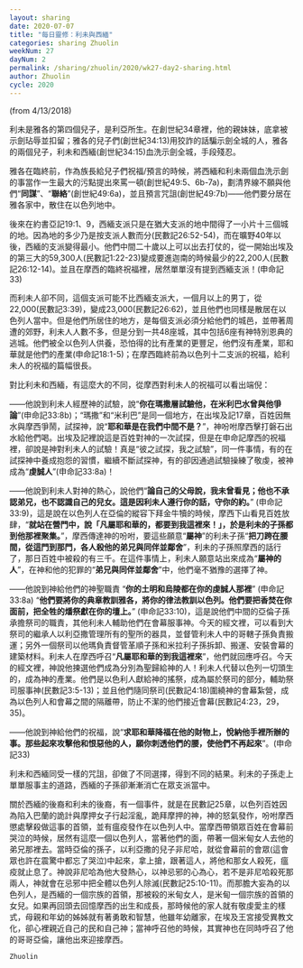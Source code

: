 ```yaml
---
layout: sharing
date: 2020-07-07
title: "每日靈修：利未與西緬"
categories: sharing Zhuolin
weekNum: 27
dayNum: 2
permalink: /sharing/zhuolin/2020/wk27-day2-sharing.html
author: Zhuolin
cycle: 2020
---
```

(from 4/13/2018)

利未是雅各的第四個兒子，是利亞所生。在創世紀34章裡，他的親妹妹，底拿被示劍玷辱並扣留；雅各的兒子們(創世紀34:13)用狡詐的話騙示劍全城的人，雅各的兩個兒子，利未和西緬(創世紀34:15)血洗示劍全城，手段殘忍。  

雅各在臨終前，作為族長給兒子們祝福/預言的時候，將西緬和利未兩個血洗示劍的事當作一生最大的污點提出來罵一頓(創世紀49:5、6b-7a)，劃清界線不願與他們“**同謀**”、“**聯絡**”(創世紀49:6a)，並且預言咒詛(創世紀49:7b)——他們要分居在雅各家中，散住在以色列地中。  

後來在約書亞記19:1、9，西緬支派只是在猶大支派的地中間得了一小片十三個城的地。因為地的多少乃是按支派人數而分(民數記26:52-54)，而在曠野40年以後，西緬的支派變得最小。他們中間二十歲以上可以出去打仗的，從一開始出埃及的第三大的59,300人(民數記1:22-23)變成要進迦南的時候最少的22,200人(民數記26:12-14)。並且在摩西的臨終祝福裡，居然單單沒有提到西緬支派！(申命記33)  

而利未人卻不同，這個支派可能不比西緬支派大，一個月以上的男丁，從22,000(民數記3:39)，變成23,000(民數記26:62)，並且他們也同樣是散居在以色列人當中。但是他們所居住的地方，是每個支派必須分給他們的城邑，並帶著周遭的郊野，利未人人數不多，但是分到一共48座城，其中包括6座有神特別恩典的逃城。他們被全以色列人供養，恐怕得的比有產業的更豐足，他們沒有產業，耶和華就是他們的產業(申命記18:1-5)；在摩西臨終前為以色列十二支派的祝福，給利未人的祝福的篇幅很長。  

對比利未和西緬，有這麼大的不同，從摩西對利未人的祝福可以看出端倪：  

——他說到利未人經歷神的試驗，說“**你在瑪撒層試驗他，在米利巴水曾與他爭論**”(申命記33:8b)；“瑪撒”和“米利巴”是同一個地方，在出埃及記17章，百姓因無水與摩西爭鬧，試探神，說“**耶和華是在我們中間不是？**”，神吩咐摩西擊打磐石出水給他們喝。出埃及記裡說這是百姓對神的一次試探，但是在申命記摩西的祝福裡，卻說是神對利未人的試驗！真是“彼之試探，我之試驗”，同一件事情，有的在試探神中養成抱怨的習慣，繼續不斷試探神，有的卻因通過試驗操練了敬虔，被神成為“**虔誠人**”(申命記33:8a)！  

——他說到利未人對神的熱心，說他們“**論自己的父母說，我未曾看見；他也不承認弟兄，也不認識自己的兒女。這是因利未人遵行你的話，守你的約。**” (申命記33:9)，這是說在以色列人在亞倫的縱容下拜金牛犢的時候，摩西下山看見百姓放肆，“**就站在營門中，說「凡屬耶和華的，都要到我這裡來！」，於是利未的子孫都到他那裡聚集。**”，摩西傳達神的吩咐，要這些願意“**屬神**”的利未子孫“**把刀跨在腰間，從這門到那門，各人殺他的弟兄與同伴並鄰舍**”，利未的子孫照摩西的話行了，那日百姓中被殺的有三千。在這件事情上，利未人願意站出來成為“**屬神的人**”，在神和他的犯罪的“**弟兄與同伴並鄰舍**”中，他們毫不猶豫的選擇了神。  

——他說到神給他們的神聖職責 “**你的土明和烏陵都在你的虔誠人那裡**” (申命記33:8a) “**他們要將你的典章教訓雅各，將你的律法教訓以色列。他們要把香焚在你面前，把全牲的燔祭獻在你的壇上。**” (申命記33:10)，這是說他們中間的亞倫子孫承擔祭司的職責，其他利未人輔助他們在會幕服事神。今天的經文裡，可以看到大祭司的繼承人以利亞撒管理所有的聖所的器具，並督管利未人中的哥轄子孫負責搬運；另外一個祭司以他瑪負責督管革順子孫和米拉利子孫拆卸、搬運、安裝會幕的建築材料。利未人在摩西呼召“**凡屬耶和華的到我這裡來**”，他們就回應呼召。今天的經文裡，神說他揀選他們成為分別為聖歸給神的人！利未人代替以色列一切頭生的，成為神的產業。他們是以色利人獻給神的搖祭，成為屬於祭司的部分，輔助祭司服事神(民數記3:5-13)；並且他們隨同祭司(民數記4:18)圍繞神的會幕紮營，成為以色列人和會幕之間的隔離帶，防止不潔的他們接近會幕(民數記4:23，29，35)。  

——他說到神給他們的祝福，說“**求耶和華降福在他的財物上，悅納他手裡所辦的事。那些起來攻擊他和恨惡他的人，願你刺透他們的腰，使他們不再起來**”。(申命記33)  

利未和西緬同受一樣的咒詛，卻做了不同選擇，得到不同的結果。利未的子孫走上單單服事主的道路，西緬的子孫卻漸漸消亡在眾支派當中。  

關於西緬的後裔和利未的後裔，有一個事件，就是在民數記25章，以色列百姓因為陷入巴蘭的詭計與摩押女子行起淫亂，跪拜摩押的神，神的怒氣發作，吩咐摩西懲處擊殺做這事的首領，並有瘟疫發作在以色列人中。當摩西帶領眾百姓在會幕前哭泣的時候，居然有這麼一個以色列人，當著他們的面，帶著一個米甸女人去他的弟兄那裡去。當時亞倫的孫子，以利亞撒的兒子非尼哈，就從會幕前的會眾(這會眾也許在震驚中都忘了哭泣)中起來，拿上搶，跟著這人，將他和那女人殺死，瘟疫就止息了。神說非尼哈為他大發熱心，以神忌邪的心為心，若不是非尼哈殺死那兩人，神就會在忌邪中把全體以色列人除滅(民數記25:10-11)。而那膽大妄為的以色列人，是西緬的一個宗族的首領，那被殺的米甸女人，是米甸一個宗族的首領的女兒。如果再回頭去回憶摩西的出生和成長，那時候他的家人就有敬虔愛主的樣式，母親和年幼的姊姊就有著勇敢和智慧，他雖年幼離家，在埃及王宮接受異教文化，卻心裡親近自己的民和自己神；當神呼召他的時候，其實神也在同時呼召了他的哥哥亞倫，讓他出來迎接摩西。  

`Zhuolin`  

